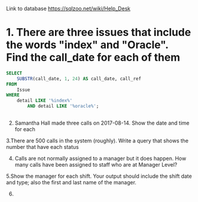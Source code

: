 Link to database https://sqlzoo.net/wiki/Help_Desk

 # 1. There are three issues that include the words "index" and "Oracle". Find the call_date for each of them

```SQL
SELECT 
    SUBSTR(call_date, 1, 24) AS call_date, call_ref
FROM
    Issue
WHERE
    detail LIKE '%index%'
        AND detail LIKE '%oracle%';
        
```
2. Samantha Hall made three calls on 2017-08-14. Show the date and time for each



3.There are 500 calls in the system (roughly). Write a query that shows the number that have each status

4. Calls are not normally assigned to a manager but it does happen. How many calls have been assigned to staff who are at Manager Level?

5.Show the manager for each shift. Your output should include the shift date and type; also the first and last name of the manager.

6. 
